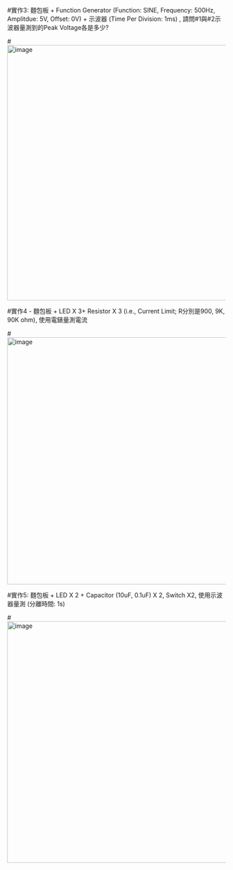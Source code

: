 

#實作3: 麵包板 + Function Generator (Function: SINE, Frequency: 500Hz, Amplitdue: 5V, Offset: 0V) + 示波器 (Time Per Division: 1ms) , 請問#1與#2示波器量測到的Peak Voltage各是多少?

#<img width="589" alt="image" src="https://github.com/Ethandamnnnn/EC2024/assets/162283778/87837162-9554-4b43-b047-57371bbd7825">

#實作4 - 麵包板 + LED X 3+ Resistor X 3 (i.e., Current Limit; R分別是900, 9K, 90K ohm), 使用電錶量測電流

#<img width="570" alt="image" src="https://github.com/Ethandamnnnn/EC2024/assets/162283778/2b08f7f9-2b3c-4b05-87b6-16ccdd8348c9">

#實作5: 麵包板 + LED X 2 + Capacitor (10uF, 0.1uF) X 2, Switch X2, 使用示波器量測 (分離時間: 1s)

#<img width="557" alt="image" src="https://github.com/Ethandamnnnn/EC2024/assets/162283778/53865d26-e125-4c38-97f1-09f96fd13409">
